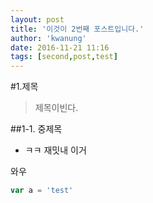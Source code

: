 ```yaml
---
layout: post
title: '이것이 2번째 포스트입니다.'
author: 'kwanung'
date: 2016-11-21 11:16
tags: [second,post,test]
---
```


#1.제목
>제목이빈다.

##1-1. 중제목
- ㅋㅋ 재밋내 이거

와우

```` javascript
var a = 'test'
````

